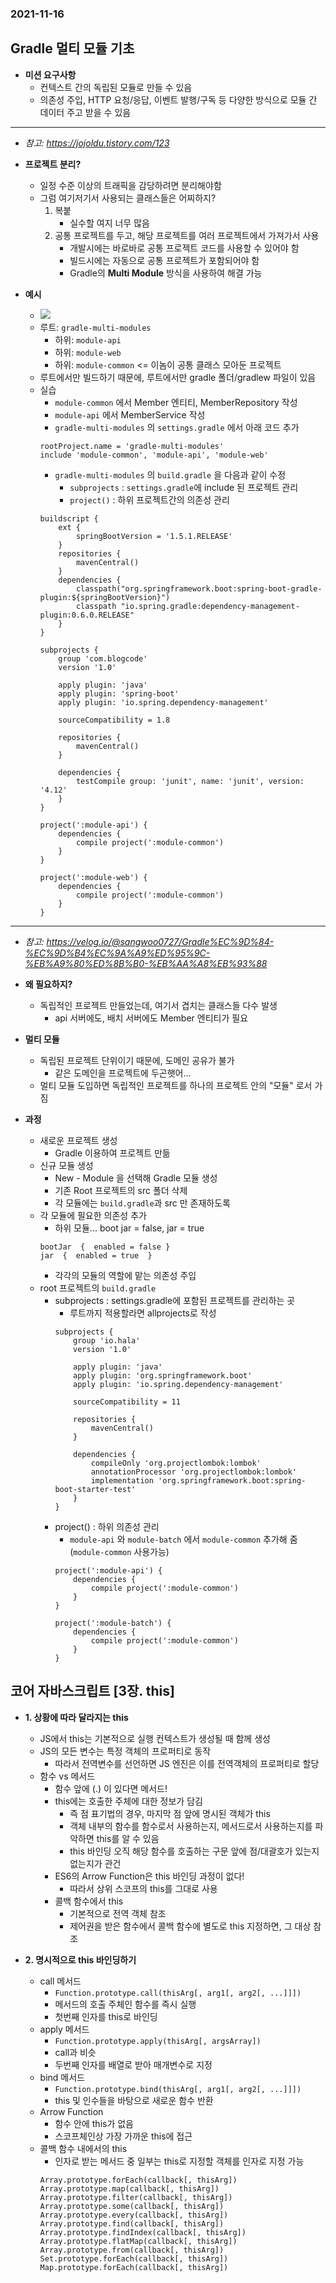 ### 2021-11-16

## Gradle 멀티 모듈 기초
- **미션 요구사항**
    - 컨텍스트 간의 독립된 모듈로 만들 수 있음
    - 의존성 주입, HTTP 요청/응답, 이벤트 발행/구독 등 다양한 방식으로 모듈 간 데이터 주고 받을 수 있음
    
----

- *참고: https://jojoldu.tistory.com/123*
- **프로젝트 분리?**
    - 일정 수준 이상의 트래픽을 감당하려면 분리해야함
    - 그럼 여기저기서 사용되는 클래스들은 어찌하지?
        1. 복붙
            - 실수할 여지 너무 많음
        2. 공통 프로젝트를 두고, 해당 프로젝트를 여러 프로젝트에서 가져가서 사용
            - 개발시에는 바로바로 공통 프로젝트 코드를 사용할 수 있어야 함
            - 빌드시에는 자동으로 공통 프로젝트가 포함되어야 함
            - Gradle의 **Multi Module** 방식을 사용하여 해결 가능
    
- **예시**
    - ![](../image/2021-11-16-multi-module.png)
    - 루트: `gradle-multi-modules`
        - 하위: `module-api`
        - 하위: `module-web`
        - 하위: `module-common` <= 이놈이 공통 클래스 모아둔 프로젝트
    - 루트에서만 빌드하기 때문에, 루트에서만 gradle 폴더/gradlew 파일이 있음
    - 실습
        - `module-common` 에서 Member 엔티티, MemberRepository 작성
        - `module-api` 에서 MemberService 작성
        - `gradle-multi-modules` 의 `settings.gradle` 에서 아래 코드 추가
        ```
        rootProject.name = 'gradle-multi-modules'
        include 'module-common', 'module-api', 'module-web'
        ```
        - `gradle-multi-modules` 의 `build.gradle` 을 다음과 같이 수정
            - `subprojects` : `settings.gradle`에 include 된 프로젝트 관리
            - `project()` : 하위 프로젝트간의 의존성 관리
        ```
        buildscript {
            ext {
                springBootVersion = '1.5.1.RELEASE'
            }
            repositories {
                mavenCentral()
            }
            dependencies {
                classpath("org.springframework.boot:spring-boot-gradle-plugin:${springBootVersion}")
                classpath "io.spring.gradle:dependency-management-plugin:0.6.0.RELEASE"
            }
        }
        
        subprojects {
            group 'com.blogcode'
            version '1.0'
        
            apply plugin: 'java'
            apply plugin: 'spring-boot'
            apply plugin: 'io.spring.dependency-management'
        
            sourceCompatibility = 1.8
        
            repositories {
                mavenCentral()
            }
        
            dependencies {
                testCompile group: 'junit', name: 'junit', version: '4.12'
            }
        }
        
        project(':module-api') {
            dependencies {
                compile project(':module-common')
            }
        }
        
        project(':module-web') {
            dependencies {
                compile project(':module-common')
            }
        }
        ```

----
- *참고: https://velog.io/@sangwoo0727/Gradle%EC%9D%84-%EC%9D%B4%EC%9A%A9%ED%95%9C-%EB%A9%80%ED%8B%B0-%EB%AA%A8%EB%93%88*
- **왜 필요하지?**
    - 독립적인 프로젝트 만들었는데, 여기서 겹치는 클래스들 다수 발생
        - api 서버에도, 배치 서버에도 Member 엔티티가 필요

- **멀티 모듈**
    - 독립된 프로젝트 단위이기 때문에, 도메인 공유가 불가
        - 같은 도메인을 프로젝트에 두곤햇어...
    - 멀티 모듈 도입하면 독립적인 프로젝트를 하나의 프로젝트 안의 "모듈" 로서 가짐
    
- **과정**
    - 새로운 프로젝트 생성
        - Gradle 이용하여 프로젝트 만듦
    - 신규 모듈 생성
        - New - Module 을 선택해 Gradle 모듈 생성
        - 기존 Root 프로젝트의 src 폴더 삭제
        - 각 모듈에는 `build.gradle`과 src 만 존재하도록
    - 각 모듈에 필요한 의존성 추가
        - 하위 모듈... boot jar = false, jar = true
        ```
        bootJar  {  enabled = false }
        jar  {  enabled = true  } 
        ```
        - 각각의 모듈의 역할에 맡는 의존성 주입
    - root 프로젝트의 `build.gradle`
        - subprojects : settings.gradle에 포함된 프로젝트를 관리하는 곳
            - 루트까지 적용할라면 allprojects로 작성
            ```
            subprojects {
                group 'io.hala'
                version '1.0'
            
                apply plugin: 'java'
                apply plugin: 'org.springframework.boot'
                apply plugin: 'io.spring.dependency-management'
            
                sourceCompatibility = 11
            
                repositories {
                    mavenCentral()
                }
            
                dependencies {
                    compileOnly 'org.projectlombok:lombok'
                    annotationProcessor 'org.projectlombok:lombok'
                    implementation 'org.springframework.boot:spring-boot-starter-test'
                }
            }
            ```
        - project() : 하위 의존성 관리
            - `module-api` 와 `module-batch` 에서 `module-common` 추가해 줌 (`module-common` 사용가능)
            ```
            project(':module-api') {
                dependencies {
                    compile project(':module-common')
                }
            }
            
            project(':module-batch') {
                dependencies {
                    compile project(':module-common')
                }
            }
            ```

## 코어 자바스크립트 [3장. this]
- **1. 상황에 따라 달라지는 this**
    - JS에서 this는 기본적으로 실행 컨텍스트가 생성될 때 함께 생성
    - JS의 모든 변수는 특정 객체의 프로퍼티로 동작
        - 따라서 전역변수를 선언하면 JS 엔진은 이를 전역객체의 프로퍼티로 할당
    - 함수 vs 메서드
        - 함수 앞에 (.) 이 있다면 메서드!
        - this에는 호출한 주체에 대한 정보가 담김
            - 즉 점 표기법의 경우, 마지막 점 앞에 명시된 객체가 this
            - 객체 내부의 함수를 함수로서 사용하는지, 메서드로서 사용하는지를 파악하면 this를 알 수 있음
            - this 바인딩 오직 해당 함수를 호출하는 구문 앞에 점/대괄호가 있는지 없는지가 관건
        - ES6의 Arrow Function은 this 바인딩 과정이 없다!
            - 따라서 상위 스코프의 this를 그대로 사용
        - 콜백 함수에서 this
            - 기본적으로 전역 객체 참조
            - 제어권을 받은 함수에서 콜백 함수에 별도로 this 지정하면, 그 대상 참조

- **2. 명시적으로 this 바인딩하기**
    - call 메서드
        - `Function.prototype.call(thisArg[, arg1[, arg2[, ...]]])`
        - 메서드의 호출 주체인 함수를 즉시 실행
        - 첫번째 인자를 this로 바인딩
    - apply 메서드
        - `Function.prototype.apply(thisArg[, argsArray])`
        - call과 비슷
        - 두번째 인자를 배열로 받아 매개변수로 지정
    - bind 메서드
        - `Function.prototype.bind(thisArg[, arg1[, arg2[, ...]]])`
        - this 및 인수들을 바탕으로 새로운 함수 반환
    - Arrow Function
        - 함수 안에 this가 없음
        - 스코프체인상 가장 가까운 this에 접근
    - 콜백 함수 내에서의 this
        - 인자로 받는 메서드 중 일부는 this로 지정할 객체를 인자로 지정 가능
        ```
        Array.prototype.forEach(callback[, thisArg])
        Array.prototype.map(callback[, thisArg])
        Array.prototype.filter(callback[, thisArg])
        Array.prototype.some(callback[, thisArg])
        Array.prototype.every(callback[, thisArg])
        Array.prototype.find(callback[, thisArg])
        Array.prototype.findIndex(callback[, thisArg])
        Array.prototype.flatMap(callback[, thisArg])
        Array.prototype.from(callback[, thisArg])
        Set.prototype.forEach(callback[, thisArg])
        Map.prototype.forEach(callback[, thisArg])
        ```
        
